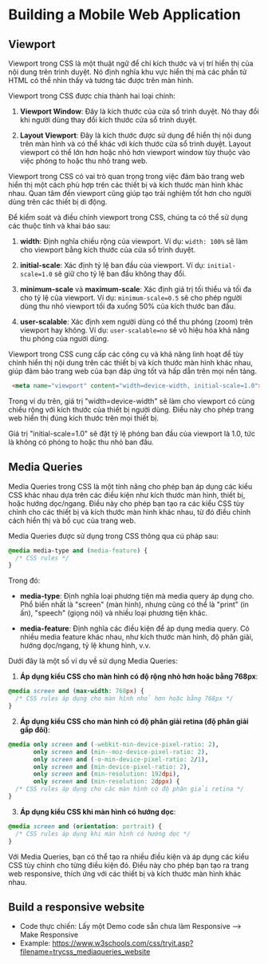 # Building a Mobile Web Application

## Viewport

Viewport trong CSS là một thuật ngữ để chỉ kích thước và vị trí hiển thị của nội dung trên trình duyệt. Nó định nghĩa khu vực hiển thị mà các phần tử HTML có thể nhìn thấy và tương tác được trên màn hình.

Viewport trong CSS được chia thành hai loại chính:

1. **Viewport Window**: Đây là kích thước của cửa sổ trình duyệt. Nó thay đổi khi người dùng thay đổi kích thước cửa sổ trình duyệt.

1. **Layout Viewport**: Đây là kích thước được sử dụng để hiển thị nội dung trên màn hình và có thể khác với kích thước cửa sổ trình duyệt. Layout viewport có thể lớn hơn hoặc nhỏ hơn viewport window tùy thuộc vào việc phóng to hoặc thu nhỏ trang web.

Viewport trong CSS có vai trò quan trọng trong việc đảm bảo trang web hiển thị một cách phù hợp trên các thiết bị và kích thước màn hình khác nhau. Quan tâm đến viewport cũng giúp tạo trải nghiệm tốt hơn cho người dùng trên các thiết bị di động.

Để kiểm soát và điều chỉnh viewport trong CSS, chúng ta có thể sử dụng các thuộc tính và khai báo sau:

1. **width**: Định nghĩa chiều rộng của viewport. Ví dụ: `width: 100%` sẽ làm cho viewport bằng kích thước của cửa sổ trình duyệt.

1. **initial-scale**: Xác định tỷ lệ ban đầu của viewport. Ví dụ: `initial-scale=1.0` sẽ giữ cho tỷ lệ ban đầu không thay đổi.

1. **minimum-scale** và **maximum-scale**: Xác định giá trị tối thiểu và tối đa cho tỷ lệ của viewport. Ví dụ: `minimum-scale=0.5` sẽ cho phép người dùng thu nhỏ viewport tối đa xuống 50% của kích thước ban đầu.

1. **user-scalable**: Xác định xem người dùng có thể thu phóng (zoom) trên viewport hay không. Ví dụ: `user-scalable=no` sẽ vô hiệu hóa khả năng thu phóng của người dùng.

Viewport trong CSS cung cấp các công cụ và khả năng linh hoạt để tùy chỉnh hiển thị nội dung trên các thiết bị và kích thước màn hình khác nhau, giúp đảm bảo trang web của bạn đáp ứng tốt và hấp dẫn trên mọi nền tảng.

```html
 <meta name="viewport" content="width=device-width, initial-scale=1.0">
```

Trong ví dụ trên, giá trị "width=device-width" sẽ làm cho viewport có cùng chiều rộng với kích thước của thiết bị người dùng. Điều này cho phép trang web hiển thị đúng kích thước trên mọi thiết bị.

Giá trị "initial-scale=1.0" sẽ đặt tỷ lệ phóng ban đầu của viewport là 1.0, tức là không có phóng to hoặc thu nhỏ ban đầu.


## Media Queries


Media Queries trong CSS là một tính năng cho phép bạn áp dụng các kiểu CSS khác nhau dựa trên các điều kiện như kích thước màn hình, thiết bị, hoặc hướng dọc/ngang. Điều này cho phép bạn tạo ra các kiểu CSS tùy chỉnh cho các thiết bị và kích thước màn hình khác nhau, từ đó điều chỉnh cách hiển thị và bố cục của trang web.

Media Queries được sử dụng trong CSS thông qua cú pháp sau:

```css
@media media-type and (media-feature) {
  /* CSS rules */
}
```

Trong đó:

- **media-type**: Định nghĩa loại phương tiện mà media query áp dụng cho. Phổ biến nhất là "screen" (màn hình), nhưng cũng có thể là "print" (in ấn), "speech" (giọng nói) và nhiều loại phương tiện khác.

- **media-feature**: Định nghĩa các điều kiện để áp dụng media query. Có nhiều media feature khác nhau, như kích thước màn hình, độ phân giải, hướng dọc/ngang, tỷ lệ khung hình, v.v.

Dưới đây là một số ví dụ về sử dụng Media Queries:

1. **Áp dụng kiểu CSS cho màn hình có độ rộng nhỏ hơn hoặc bằng 768px**:

```css
@media screen and (max-width: 768px) {
  /* CSS rules áp dụng cho màn hình nhỏ hơn hoặc bằng 768px */
}
```

2. **Áp dụng kiểu CSS cho màn hình có độ phân giải retina (độ phân giải gấp đôi)**:

```css
@media only screen and (-webkit-min-device-pixel-ratio: 2),
       only screen and (min--moz-device-pixel-ratio: 2),
       only screen and (-o-min-device-pixel-ratio: 2/1),
       only screen and (min-device-pixel-ratio: 2),
       only screen and (min-resolution: 192dpi),
       only screen and (min-resolution: 2dppx) {
  /* CSS rules áp dụng cho các màn hình có độ phân giải retina */
}
```

3. **Áp dụng kiểu CSS khi màn hình có hướng dọc**:

```css
@media screen and (orientation: portrait) {
  /* CSS rules áp dụng khi màn hình có hướng dọc */
}
```

Với Media Queries, bạn có thể tạo ra nhiều điều kiện và áp dụng các kiểu CSS tùy chỉnh cho từng điều kiện đó. Điều này cho phép bạn tạo ra trang web responsive, thích ứng với các thiết bị và kích thước màn hình khác nhau.

## Build a responsive website

- Code thực chiến: Lấy một Demo code sẵn chưa làm Responsive --> Make Responsive
- Example: <https://www.w3schools.com/css/tryit.asp?filename=trycss_mediaqueries_website>
